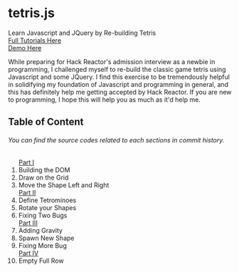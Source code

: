 tetris.js
=========

Learn Javascript and JQuery by Re-building Tetris<br>
<a href='https://chikeichan.wordpress.com/tag/tetris-js'>Full Tutorials Here</a><br>
<a href='http://rawgit.com/chikeichan/tetris.js/master/index.html'>Demo Here</a>

<p>While preparing for Hack Reactor's admission interview as a newbie in programming, 
I challenged myself to re-build the classic game tetris using Javascript and some JQuery.
I find this exercise to be tremendously helpful in solidifying my foundation of Javascript and programming in general, 
and this has definitely help me getting accepted by Hack Reactor. If you are new to programming, I hope this will help you as much as it'd help me.</p>

<h2>Table of Content</h2>
<h6>You can find the source codes related to each sections in commit history.</h6>
<ol>
  <a href='https://chikeichan.wordpress.com/2014/11/18/tetris-js-implementation-of-tetris-using-javascript-and-jquery/'>Part I</a>
  <li>Building the DOM</li>
  <li>Draw on the Grid</li>
  <li>Move the Shape Left and Right</li>
  <a href='https://chikeichan.wordpress.com/2014/12/02/tetris-js-implementation-of-tetris-using-javascript-and-jquery-part-ii/'>Part II</a>
  <li>Define Tetrominoes</li>
  <li>Rotate your Shapes</li>
  <li>Fixing Two Bugs</li>
  <a href='https://chikeichan.wordpress.com/2014/12/03/tetris-js-implementation-of-tetris-using-javascript-and-jquery-part-iii/'>Part III</a>
  <li>Adding Gravity</li>
  <li>Spawn New Shape</li>
  <li>Fixing More Bug</li>
  <a href='https://chikeichan.wordpress.com/2014/12/04/tetris-js-implementation-of-tetris-using-javascript-and-jquery-part-iv/'>Part IV</a>
  <li>Empty Full Row</li>
</ol>
  
